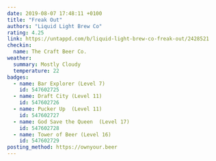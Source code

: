 ```yaml
---
date: 2019-08-07 17:48:11 +0100
title: "Freak Out"
authors: "Liquid Light Brew Co"
rating: 4.25
link: https://untappd.com/b/liquid-light-brew-co-freak-out/2428521
checkin:
  name: The Craft Beer Co.
weather:
  summary: Mostly Cloudy
  temperature: 22
badges:
  - name: Bar Explorer (Level 7)
    id: 547602725
  - name: Draft City (Level 11)
    id: 547602726
  - name: Pucker Up  (Level 11)
    id: 547602727
  - name: God Save the Queen  (Level 17)
    id: 547602728
  - name: Tower of Beer (Level 16)
    id: 547602729
posting_method: https://ownyour.beer
---
```

